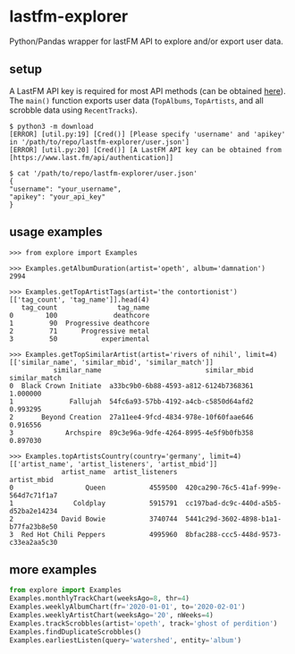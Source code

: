 # lastfm-explorer
Python/Pandas wrapper for lastFM API to explore and/or export user data.

## setup
A LastFM API key is required for most API methods (can be obtained [here](https://www.last.fm/api/authentication)).
The `main()` function exports user data (`TopAlbums`, `TopArtists`, and all scrobble data using `RecentTracks`).
```
$ python3 -m download
[ERROR] [util.py:19] [Cred()] [Please specify 'username' and 'apikey' in '/path/to/repo/lastfm-explorer/user.json']
[ERROR] [util.py:20] [Cred()] [A LastFM API key can be obtained from [https://www.last.fm/api/authentication]]

$ cat '/path/to/repo/lastfm-explorer/user.json'
{
"username": "your_username",
"apikey": "your_api_key"
}
```

## usage examples
```
>>> from explore import Examples

>>> Examples.getAlbumDuration(artist='opeth', album='damnation')
2994

>>> Examples.getTopArtistTags(artist='the contortionist')[['tag_count', 'tag_name']].head(4)
   tag_count               tag_name
0        100              deathcore
1         90  Progressive deathcore
2         71      Progressive metal
3         50           experimental

>>> Examples.getTopSimilarArtist(artist='rivers of nihil', limit=4)[['similar_name', 'similar_mbid', 'similar_match']]
           similar_name                          similar_mbid  similar_match
0  Black Crown Initiate  a33bc9b0-6b88-4593-a812-6124b7368361       1.000000
1              Fallujah  54fc6a93-57bb-4192-a4cb-c5850d64afd2       0.993295
2       Beyond Creation  27a11ee4-9fcd-4834-978e-10f60faae646       0.916556
3             Archspire  89c3e96a-9dfe-4264-8995-4e5f9b0fb358       0.897030

>>> Examples.topArtistsCountry(country='germany', limit=4)[['artist_name', 'artist_listeners', 'artist_mbid']]
             artist_name  artist_listeners                           artist_mbid
0                  Queen           4559500  420ca290-76c5-41af-999e-564d7c71f1a7
1               Coldplay           5915791  cc197bad-dc9c-440d-a5b5-d52ba2e14234
2            David Bowie           3740744  5441c29d-3602-4898-b1a1-b77fa23b8e50
3  Red Hot Chili Peppers           4995960  8bfac288-ccc5-448d-9573-c33ea2aa5c30
```

## more examples
```python
from explore import Examples
Examples.monthlyTrackChart(weeksAgo=8, thr=4)
Examples.weeklyAlbumChart(fr='2020-01-01', to='2020-02-01')
Examples.weeklyArtistChart(weeksAgo='20', nWeeks=4)
Examples.trackScrobbles(artist='opeth', track='ghost of perdition')
Examples.findDuplicateScrobbles()
Examples.earliestListen(query='watershed', entity='album')
```
